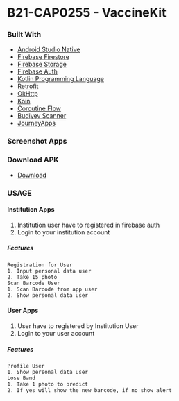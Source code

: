 # B21-CAP0255 - VaccineKit


### Built With

* [Android Studio Native](https://developer.android.com/studio)
* [Firebase Firestore](https://firebase.google.com/docs/firestore)
* [Firebase Storage](https://firebase.google.com/docs/storage)
* [Firebase Auth](https://firebase.google.com/docs/auth)
* [Kotlin Programming Language](https://kotlinlang.org/)
* [Retrofit](https://square.github.io/retrofit/)
* [OkHttp](https://square.github.io/okhttp/)
* [Koin](https://insert-koin.io/)
* [Coroutine Flow](https://kotlin.github.io/kotlinx.coroutines/kotlinx-coroutines-core/kotlinx.coroutines.flow/-flow/)
* [Budiyev Scanner](https://github.com/yuriy-budiyev/code-scanner)
* [JourneyApps](https://github.com/journeyapps/zxing-android-embedded)


### Screenshot Apps


### Download APK
* [Download](https://drive.google.com/drive/folders/1bfGIWFpcsKC_y2QvJlkXJYKZh5C6Ac_a?usp=sharing)

<!-- GETTING STARTED -->
### USAGE
#### Institution Apps
1. Institution user have to registered in firebase auth
2. Login to your institution account
##### Features
    Registration for User
    1. Input personal data user
    2. Take 15 photo
    Scan Barcode User
    1. Scan Barcode from app user
    2. Show personal data user

#### User Apps
1. User have to registered by Institution User
2. Login to your user account
##### Features
    Profile User
    1. Show personal data user
    Lose Band
    1. Take 1 photo to predict
    2. If yes will show the new barcode, if no show alert
